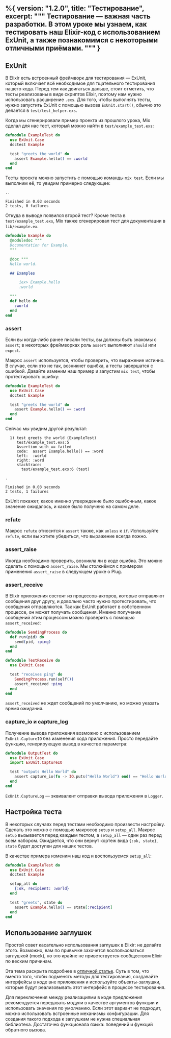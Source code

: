 %{
  version: "1.2.0",
  title: "Тестирование",
  excerpt: """
  Тестирование &mdash; важная часть разработки.
В этом уроке мы узнаем, как тестировать наш Elixir-код с использованием ExUnit, а также познакомимся с некоторыми отличными приёмами.
  """
}
---

## ExUnit

В Elixir есть встроенный фреймворк для тестирования &mdash; ExUnit, который включает всё необходимое для тщательного тестирования нашего кода.
Перед тем как двигаться дальше, стоит отметить, что тесты реализованы в виде скриптов Elixir, поэтому нам нужно использовать расширение `.exs`.
Для того, чтобы выполнять тесты, нужно запустить ExUnit с помощью вызова `ExUnit.start()`, обычно это делается в `test/test_helper.exs`.

Когда мы сгенерировали пример проекта из прошлого урока, Mix сделал для нас тест, который можно найти в `test/example_test.exs`:

```elixir
defmodule ExampleTest do
  use ExUnit.Case
  doctest Example

  test "greets the world" do
    assert Example.hello() == :world
  end
end
```

Тесты проекта можно запустить с помощью команды `mix test`.
Если мы выполним её, то увидим примерно следующее:

```shell
..

Finished in 0.03 seconds
2 tests, 0 failures
```

Откуда в выводе появился второй тест? Кроме теста в `test/example_test.exs`, Mix также сгенерировал тест для документации в `lib/example.ex`.

```elixir
defmodule Example do
  @moduledoc """
  Documentation for Example.
  """

  @doc """
  Hello world.

  ## Examples

      iex> Example.hello
      :world

  """
  def hello do
    :world
  end
end
```

### assert

Если вы когда-либо ранее писали тесты, вы должны быть знакомы с `assert`; в некоторых фреймворках роль `assert` выполняют `should` или `expect`.

Макрос `assert` используется, чтобы проверить, что выражение истинно.
В случае, если это не так, возникнет ошибка, а тесты завершатся с ошибкой.
Давайте изменим наш пример и запустим `mix test`, чтобы протестировать ошибку:

```elixir
defmodule ExampleTest do
  use ExUnit.Case
  doctest Example

  test "greets the world" do
    assert Example.hello() == :word
  end
end
```

Сейчас мы увидим другой результат:

```shell
  1) test greets the world (ExampleTest)
     test/example_test.exs:5
     Assertion with == failed
     code:  assert Example.hello() == :word
     left:  :world
     right: :word
     stacktrace:
       test/example_test.exs:6 (test)

.

Finished in 0.03 seconds
2 tests, 1 failures
```

ExUnit покажет, какое именно утверждение было ошибочным, какое значение ожидалось, и какое было получено на самом деле.

### refute

Макрос `refute` относится к `assert` также, как `unless` к `if`.
Используйте `refute`, если вы хотите убедиться, что выражение всегда ложно.

### assert_raise

Иногда необходимо проверить, возникла ли в коде ошибка.
Это можно сделать с помощью `assert_raise`.
Мы столкнёмся с примером применения `assert_raise` в следующем уроке о Plug.

### assert_receive

В Elixir приложения состоят из процессов-акторов, которые отправляют сообщения друг другу, и довольно часто нужно протестировать, что сообщения отправляются.
Так как ExUnit работает в собственном процессе, он может получать сообщения. Именно получение сообщений этим процессом можно проверить с помощью `assert_received`:

```elixir
defmodule SendingProcess do
  def run(pid) do
    send(pid, :ping)
  end
end

defmodule TestReceive do
  use ExUnit.Case

  test "receives ping" do
    SendingProcess.run(self())
    assert_received :ping
  end
end
```

`assert_received` не ждет сообщений по умолчанию, но можно указать время ожидания.

### capture_io и capture_log

Получение вывода приложения возможно с использованием `ExUnit.CaptureIO` без изменения кода приложения.
Просто передайте функцию, генерирующую вывод в качестве параметра:

```elixir
defmodule OutputTest do
  use ExUnit.Case
  import ExUnit.CaptureIO

  test "outputs Hello World" do
    assert capture_io(fn -> IO.puts("Hello World") end) == "Hello World\n"
  end
end
```

`ExUnit.CaptureLog` &mdash; эквивалент отправки вывода приложения в `Logger`.

## Настройка теста

В некоторых случаях перед тестами необходимо произвести настройку.
Сделать это можно с помощью макросов `setup` и `setup_all`.
Макрос `setup` вызывается перед каждым тестом, а `setup_all` &mdash; один раз перед всем набором.
Ожидается, что они вернут кортеж вида `{:ok, state}`, `state` будет доступен для наших тестов.

В качестве примера изменим наш код и воспользуемся `setup_all`:

```elixir
defmodule ExampleTest do
  use ExUnit.Case
  doctest Example

  setup_all do
    {:ok, recipient: :world}
  end

  test "greets", state do
    assert Example.hello() == state[:recipient]
  end
end
```

## Использование заглушек

Простой совет касательно использования заглушек в Elixir: не делайте этого.
Возможно, вам по привычке захочется воспользоваться заглушкой (mock), но это крайне не приветствуется сообществом Elixir по веским причинам.

Эта тема раскрыта подробнее в [отличной статье](http://blog.plataformatec.com.br/2015/10/mocks-and-explicit-contracts/).
Суть в том, что вместо того, чтобы подменять методы для тестирования, создавайте интерфейсы в коде вне приложения и используйте объекты-заглушки, которые будут реализовывать этот интерфейс в процессе тестирования.

Для переключения между реализациями в коде предложения рекомендуется передавать модули в качестве аргументов функции и использовать значения по умолчанию.
Если этот вариант не подходит, можно использовать встроенные механизмы конфигурации.
Для создания такого подхода к заглушкам не нужна специальная библиотека. Достаточно функционала языка: поведений и функций обратного вызова.
